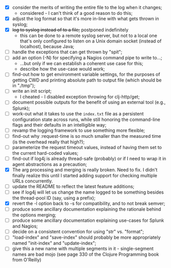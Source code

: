  - [X] consider the merits of writing the entire file to the log when
       it changes;
   - considered - I can't think of a good reason to do this;
 - [X] adjust the log format so that it's more in-line with what gets
       thrown in syslog;
 - [X] ~~log to syslog instead of to a file;~~ postponed indefinitely
   - this can be done to a remote syslog server, but not to a local
     one that's only configured to listen on a Unix domain socket
     (instead of localhost), because Java;
 - [ ] handle the exceptions that can get thrown by "spit";
 - [ ] add an option (-N) for specifying a Nagios command pipe to
       write to...;
   - ...but only if we can establish a coherent use case for this;
   - describe how the use-case would work;
 - [ ] find-out how to get environment variable settings, for the
       purposes of getting CWD and printing absolute path to output
       file (which should be in "./tmp");
 - [ ] write an init script;
   - I cheated - I disabled exception throwing for clj-http/get;
 - [ ] document possible outputs for the benefit of using an external
       tool (e.g., Splunk);
 - [ ] work-out what it takes to use the `index.txt` file as a
       persistent configuration state across runs, while still
       honoring the command-line flags and their defaults in an
       intelligible way;
 - [ ] revamp the logging framework to use something more flexible;
 - [ ] find-out why :request-time is so much smaller than the measured
       time (is the overhead really that high?);
 - [ ] parameterize the request timeout values, instead of having them
       set to the current hard-coded values;
 - [ ] find-out if log4j is already thread-safe (probably) or if I
       need to wrap it in agent abstractions as a precaution;
 - [X] The arg processing and merging is really broken.  Need to fix.
       I didn't finally realize this until I started adding support
       for checking multiple URLs concurrently.
 - [ ] update the README to reflect the latest feature additions;
 - [ ] see if log4j will let us change the name logged to be something
       besides the thread-pool ID (say, using a prefix);
 - [X] revert the -l option back to -s for compatibility, and to not
       break semver;
 - [ ] produce some ancillary documentation explaining the rationale
       behind the options merging;
 - [ ] produce some ancillary documentation explaining use-cases for
       Splunk and Nagios;
 - [ ] decide on a consistent convention for using "str" vs. "format";
 - [ ] "load-index" and "save-index" should probably be more
       appropriately named "init-index" and "update-index";
 - [ ] give this a new name with multiple segments in it - single-segment names
       are bad mojo (see page 330 of the Clojure Programming book from O'Reilly)
